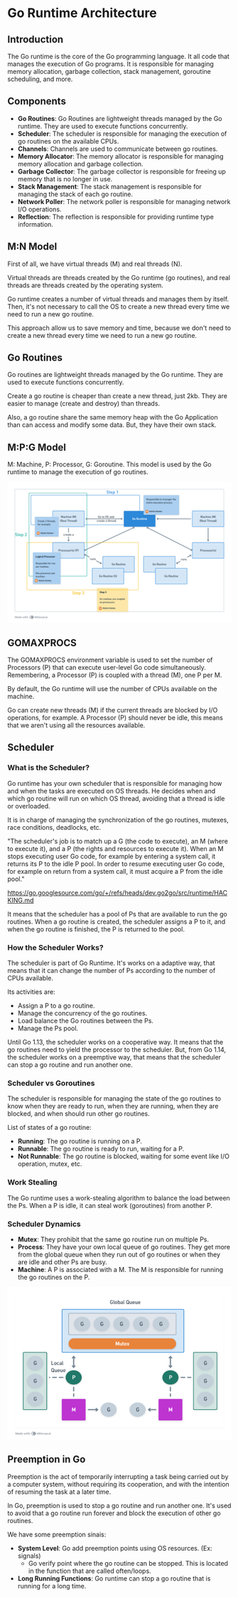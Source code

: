 # Go Runtime Architecture

## Introduction

The Go runtime is the core of the Go programming language. It all code that manages the execution of Go programs. It is responsible for managing memory allocation, garbage collection, stack management, goroutine scheduling, and more.

## Components

- **Go Routines**: Go Routines are lightweight threads managed by the Go runtime. They are used to execute functions concurrently.
- **Scheduler**: The scheduler is responsible for managing the execution of go routines on the available CPUs.
- **Channels**: Channels are used to communicate between go routines.
- **Memory Allocator**: The memory allocator is responsible for managing memory allocation and garbage collection.
- **Garbage Collector**: The garbage collector is responsible for freeing up memory that is no longer in use.
- **Stack Management**: The stack management is responsible for managing the stack of each go routine.
- **Network Poller**: The network poller is responsible for managing network I/O operations.
- **Reflection**: The reflection is responsible for providing runtime type information.

## M:N Model

First of all, we have virtual threads (M) and real threads (N).

Virtual threads are threads created by the Go runtime (go routines), and real threads are threads created by the operating system.

Go runtime creates a number of virtual threads and manages them by itself. Then, it's not necessary to call the OS to create a new thread every time we need to run a new go routine.

This approach allow us to save memory and time, because we don't need to create a new thread every time we need to run a new go routine.

## Go Routines

Go routines are lightweight threads managed by the Go runtime. They are used to execute functions concurrently.

Create a go routine is cheaper than create a new thread, just 2kb. They are  easier to manage (create and destroy) than threads.

Also, a go routine share the same memory heap with the Go Application than can access and modify some data. But, they have their own stack.

## M:P:G Model

M: Machine, P: Processor, G: Goroutine. This model is used by the Go runtime to manage the execution of go routines.

![M:P:G Model](mpg-model.png)

## GOMAXPROCS

The GOMAXPROCS environment variable is used to set the number of Processors (P) that can execute user-level Go code simultaneously. Remembering, a Processor (P) is coupled with a thread (M), one P per M.

By default, the Go runtime will use the number of CPUs available on the machine.

Go can create new threads (M) if the current threads are blocked by I/O operations, for example. A Processor (P) should never be idle, this means that we aren't using all the resources available.

## Scheduler

### What is the Scheduler?

Go runtime has your own scheduler that is responsible for managing how and when the tasks are executed on OS threads. He decides when and which go routine will run on which OS thread, avoiding that a thread is idle or overloaded.

It is in charge of managing the synchronization of the go routines, mutexes, race conditions, deadlocks, etc.

"The scheduler's job is to match up a G (the code to execute), an M (where to execute it), and a P (the rights and resources to execute it). When an M stops executing user Go code, for example by entering a system call, it returns its P to the idle P pool. In order to resume executing user Go code, for example on return from a system call, it must acquire a P from the idle pool."

<https://go.googlesource.com/go/+/refs/heads/dev.go2go/src/runtime/HACKING.md>

It means that the scheduler has a pool of Ps that are available to run the go routines. When a go routine is created, the scheduler assigns a P to it, and when the go routine is finished, the P is returned to the pool.

### How the Scheduler Works?

The scheduler is part of Go Runtime. It's works on a adaptive way, that means that it can change the number of Ps according to the number of CPUs available.

Its activities are:

- Assign a P to a go routine.
- Manage the concurrency of the go routines.
- Load balance the Go routines between the Ps.
- Manage the Ps pool.

Until Go 1.13, the scheduler works on a cooperative way. It means that the go routines need to yield the processor to the scheduler. But, from Go 1.14, the scheduler works on a preemptive way, that means that the scheduler can stop a go routine and run another one.

### Scheduler vs Goroutines

The scheduler is responsible for managing the state of the go routines to know when they are ready to run, when they are running, when they are blocked, and when should run other go routines.

List of states of a go routine:

- **Running**: The go routine is running on a P.
- **Runnable**: The go routine is ready to run, waiting for a P.
- **Not Runnable**: The go routine is blocked, waiting for some event like I/O operation, mutex, etc.

### Work Stealing

The Go runtime uses a work-stealing algorithm to balance the load between the Ps. When a P is idle, it can steal work (goroutines) from another P.

### Scheduler Dynamics

- **Mutex**: They prohibit that the same go routine run on multiple Ps.
- **Process**: They have your own local queue of go routines. They get more from the global queue when they run out of go routines or when they are idle and other Ps are busy.
- **Machine**: A P is associated with a M. The M is responsible for running the go routines on the P.

![Scheduler-Dynamics](scheduler-dynamics.png)

## Preemption in Go

Preemption is the act of temporarily interrupting a task being carried out by a computer system, without requiring its cooperation, and with the intention of resuming the task at a later time.

In Go, preemption is used to stop a go routine and run another one. It's used to avoid that a go routine run forever and block the execution of other go routines.

We have some preemption sinais:

- **System Level**: Go add preemption points using OS resources. (Ex: signals)
  - Go verify point where the go routine can be stopped. This is located in the function that are called often/loops.
- **Long Running Functions**: Go runtime can stop a go routine that is running for a long time.
